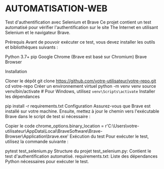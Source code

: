 # AUTOMATISATION-WEB

Test d'authentification avec Selenium et Brave
Ce projet contient un test automatisé pour vérifier l'authentification sur le site The Internet en utilisant Selenium et le navigateur Brave.

Prérequis
Avant de pouvoir exécuter ce test, vous devez installer les outils et bibliothèques suivants :

Python 3.7+
pip
Google Chrome (Brave est basé sur Chromium)
Brave Browser

Installation

Cloner le dépôt
git clone https://github.com/votre-utilisateur/votre-repo.git
cd votre-repo
Créer un environnement virtuel
python -m venv venv
source venv/bin/activate  # Pour Windows, utilisez `venv\Scripts\activate`
Installer les dépendances

pip install -r requirements.txt
Configuration
Assurez-vous que Brave est installé sur votre machine. Ensuite, mettez à jour le chemin vers l'exécutable Brave dans le script de test si nécessaire :

Copier le code
chrome_options.binary_location = r'C:\Users\votre-utilisateur\AppData\Local\BraveSoftware\Brave-Browser\Application\brave.exe'
Exécution du test
Pour exécuter le test, utilisez la commande suivante :

pytest test_selenium.py
Structure du projet
test_selenium.py: Contient le test d'authentification automatisé.
requirements.txt: Liste des dépendances Python nécessaires pour exécuter le test.
